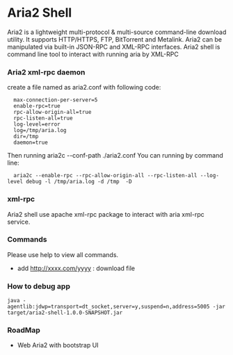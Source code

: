 Aria2 Shell
===========================================
Aria2 is a lightweight multi-protocol & multi-source command-line download utility.
It supports HTTP/HTTPS, FTP, BitTorrent and Metalink.
Aria2 can be manipulated via built-in JSON-RPC and XML-RPC interfaces.
Aria2 shell is command line tool to interact with running aria by XML-RPC

### Aria2 xml-rpc daemon
create a file named as aria2.conf with following code:

      max-connection-per-server=5
      enable-rpc=true
      rpc-allow-origin-all=true
      rpc-listen-all=true
      log-level=error
      log=/tmp/aria.log
      dir=/tmp
      daemon=true
Then running aria2c --conf-path ./aria2.conf
You can running by command line:

      aria2c --enable-rpc --rpc-allow-origin-all --rpc-listen-all --log-level debug -l /tmp/aria.log -d /tmp  -D

### xml-rpc
Aria2 shell use apache xml-rpc package to interact with aria xml-rpc service.


### Commands
Please use help to view all commands.

* add http://xxxx.com/yyyy : download file

### How to debug app

    java -agentlib:jdwp=transport=dt_socket,server=y,suspend=n,address=5005 -jar target/aria2-shell-1.0.0-SNAPSHOT.jar

### RoadMap

*  Web Aria2 with bootstrap UI
